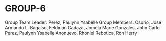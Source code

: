 # GROUP-6
Group Team Leader:
Perez, Paulynn Ysabelle
Group Members:
Osorio, Jose Armando L.
Bagalso, Feldman
Gadaza, Jomela Marie
Gonzales, John Carlo
Perez, Paulynn Ysabelle
Anonuevo, Rhoniel
Rebotica, Ron Herry
